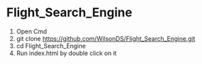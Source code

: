 # Flight_Search_Engine


1. Open Cmd
2. git clone https://github.com/WilsonDS/Flight_Search_Engine.git
3. cd Flight_Search_Engine
4. Run index.html by double click on it
